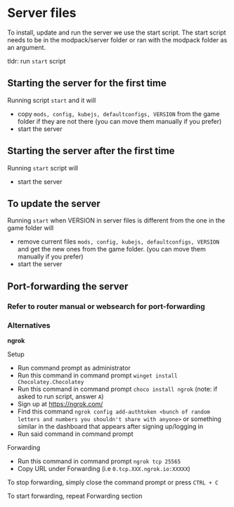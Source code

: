 # Server files
To install, update and run the server we use the start script.
The start script needs to be in the modpack/server folder or ran with the modpack folder as an argument.

tldr: run `start` script
## Starting the server for the first time
Running script `start` and it will 
- copy `mods, config, kubejs, defaultconfigs, VERSION` from the game folder if they are not there (you can move them manually if you prefer)
- start the server

## Starting the server after the first time
Running `start` script will 
- start the server

## To update the server
Running `start` when VERSION in server files is different from the one in the game folder will
- remove current files `mods, config, kubejs, defaultconfigs, VERSION` and get the new ones from the game folder. (you can move them manually if you prefer)
- start the server


## Port-forwarding the server
### Refer to router manual or websearch for port-forwarding
### Alternatives

**ngrok**

Setup
- Run command prompt as administrator 
- Run this command in command prompt `winget install Chocolatey.Chocolatey`
- Run this command in command prompt `choco install ngrok` (note: if asked to run script, answer `A`)
- Sign up at https://ngrok.com/
- Find this command `ngrok config add-authtoken <bunch of random letters and numbers you shouldn't share with anyone>` or something similar in the dashboard that appears after signing up/logging in
- Run said command in command prompt

Forwarding 
- Run this command in command prompt `ngrok tcp 25565`
- Copy URL under Forwarding (i.e `0.tcp.XXX.ngrok.io:XXXXX`)

To stop forwarding, simply close the command prompt or press `CTRL + C`

To start forwarding, repeat Forwarding section

